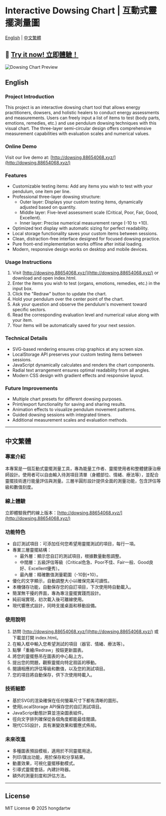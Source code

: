 # Interactive Dowsing Chart | 互動式靈擺測量圖

[English](#english) | [中文繁體](#中文繁體)

## 🔮 [Try it now! 立即體驗！](http://dowsing.88654068.xyz/)

![Dowsing Chart Preview](https://raw.githubusercontent.com/hongdartw/dowsing_chart/main/preview.png)

<a name="english"></a>
## English

### Project Introduction
This project is an interactive dowsing chart tool that allows energy practitioners, dowsers, and holistic healers to conduct energy assessments and measurements. Users can freely input a list of items to test (body parts, emotions, remedies, etc.) and use pendulum dowsing techniques with this visual chart. The three-layer semi-circular design offers comprehensive measurement capabilities with evaluation scales and numerical values.

### Online Demo
Visit our live demo at: [http://dowsing.88654068.xyz/](http://dowsing.88654068.xyz/)

### Features
- Customizable testing items: Add any items you wish to test with your pendulum, one item per line.
- Professional three-layer dowsing structure:
  - Outer layer: Displays your custom testing items, dynamically adjusted based on quantity.
  - Middle layer: Five-level assessment scale (Critical, Poor, Fair, Good, Excellent).
  - Inner layer: Precise numerical measurement range (-10 to +10).
- Optimized text display with automatic sizing for perfect readability.
- Local storage functionality saves your custom items between sessions.
- Clean, distraction-free interface designed for focused dowsing practice.
- Pure front-end implementation works offline after initial loading.
- Modern, responsive design works on desktop and mobile devices.

### Usage Instructions
1. Visit [http://dowsing.88654068.xyz/](http://dowsing.88654068.xyz/) or download and open index.html.
2. Enter the items you wish to test (organs, emotions, remedies, etc.) in the input box.
3. Click the "Redraw" button to update the chart.
4. Hold your pendulum over the center point of the chart.
5. Ask your question and observe the pendulum's movement toward specific sectors.
6. Read the corresponding evaluation level and numerical value along with your item.
7. Your items will be automatically saved for your next session.

### Technical Details
- SVG-based rendering ensures crisp graphics at any screen size.
- LocalStorage API preserves your custom testing items between sessions.
- JavaScript dynamically calculates and renders the chart components.
- Radial text arrangement ensures optimal readability from all angles.
- Modern CSS design with gradient effects and responsive layout.

### Future Improvements
- Multiple chart presets for different dowsing purposes.
- Print/export functionality for saving and sharing results.
- Animation effects to visualize pendulum movement patterns.
- Guided dowsing sessions with integrated timers.
- Additional measurement scales and evaluation methods.

---

<a name="中文繁體"></a>
## 中文繁體

### 專案介紹
本專案是一個互動式靈擺測量工具，專為能量工作者、靈擺使用者和整體健康治療師設計。使用者可以自由輸入待測項目清單（身體部位、情緒、療法等），並配合靈擺技術進行能量評估與測量。三層半圓形設計提供全面的測量功能，包含評估等級和數值刻度。

### 線上體驗
立即體驗我們的線上版本：[http://dowsing.88654068.xyz/](http://dowsing.88654068.xyz/)

### 功能特色
- 自訂測試項目：可添加任何您希望用靈擺測試的項目，每行一項。
- 專業三層靈擺結構：
  - 最外層：顯示您自訂的測試項目，根據數量動態調整。
  - 中間層：五級評估等級（Critical危急、Poor不佳、Fair一般、Good良好、Excellent優秀）。
  - 最內層：精確數值測量範圍（-10到+10）。
- 優化的文字顯示，自動調整大小以確保完美可讀性。
- 本機儲存功能，自動保存您的自訂項目，下次使用時自動載入。
- 簡潔無干擾的界面，專為專注靈擺實踐而設計。
- 純前端實現，初次載入後可離線使用。
- 現代響應式設計，同時支援桌面和移動設備。

### 使用說明
1. 訪問 [http://dowsing.88654068.xyz/](http://dowsing.88654068.xyz/) 或下載並打開 index.html。
2. 在輸入框中輸入您希望測試的項目（器官、情緒、療法等）。
3. 點擊「重繪/Redraw」按鈕更新圖表。
4. 將您的靈擺懸吊在圖表的中心點上方。
5. 提出您的問題，觀察靈擺向特定扇區的移動。
6. 閱讀相應的評估等級和數值，以及您的測試項目。
7. 您的項目將自動保存，供下次使用時載入。

### 技術細節
- 基於SVG的渲染確保在任何螢幕尺寸下都有清晰的圖形。
- 使用LocalStorage API保存您的自訂測試項目。
- JavaScript動態計算並渲染圖表組件。
- 徑向文字排列確保從各個角度都能最佳閱讀。
- 現代CSS設計，具有漸變效果和響應式佈局。

### 未來改進
- 多種圖表預設模板，適用於不同靈擺用途。
- 列印/匯出功能，用於保存和分享結果。
- 動畫效果，可視化靈擺移動模式。
- 引導式靈擺會話，內建計時器。
- 額外的測量刻度和評估方法。

---

## License
MIT License © 2025 hongdartw
